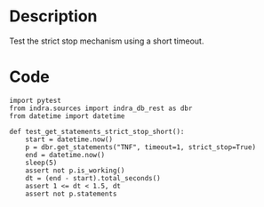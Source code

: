 # Description
Test the strict stop mechanism using a short timeout.

# Code
```
import pytest
from indra.sources import indra_db_rest as dbr
from datetime import datetime

def test_get_statements_strict_stop_short():
    start = datetime.now()
    p = dbr.get_statements("TNF", timeout=1, strict_stop=True)
    end = datetime.now()
    sleep(5)
    assert not p.is_working()
    dt = (end - start).total_seconds()
    assert 1 <= dt < 1.5, dt
    assert not p.statements

```
